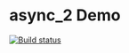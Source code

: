 # async_2 Demo

[![Build status](https://ci.appveyor.com/api/projects/status/3mj121qiaavqp6gx?svg=true)](https://ci.appveyor.com/project/DmitriyAg1967/async-2)